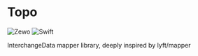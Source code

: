# Topo
![Zewo][zewo-badge]
![Swift][swift-badge]

InterchangeData mapper library, deeply inspired by lyft/mapper

[zewo-badge]: https://img.shields.io/badge/Zewo-0.4-FE3762.svg?style=flat
[swift-badge]: https://img.shields.io/badge/Swift-3.0-orange.svg?style=flat
